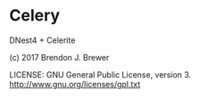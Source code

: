 Celery
======

DNest4 + Celerite

(c) 2017 Brendon J. Brewer

LICENSE: GNU General Public License, version 3.
http://www.gnu.org/licenses/gpl.txt

